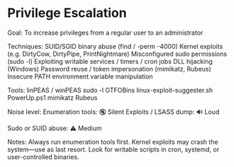 # Privilege Escalation
Goal: To increase privileges from a regular user to an administrator

Techniques:
SUID/SGID binary abuse (find / -perm -4000)
Kernel exploits (e.g. DirtyCow, DirtyPipe, PrintNightmare)
Misconfigured sudo permissions (sudo -l)
Exploiting writable services / timers / cron jobs
DLL hijacking (Windows)
Password reuse / token impersonation (mimikatz, Rubeus)
Insecure PATH environment variable manipulation

Tools:
linPEAS / winPEAS
sudo -l
GTFOBins
linux-exploit-suggester.sh
PowerUp.ps1
mimikatz
Rubeus

Noise level:
Enumeration tools: 🔇 Silent
Exploits / LSASS dump: 🔊 Loud

Sudo or SUID abuse: ⚠️ Medium

Notes:
Always run enumeration tools first.
Kernel exploits may crash the system—use as last resort.
Look for writable scripts in cron, systemd, or user-controlled binaries.
